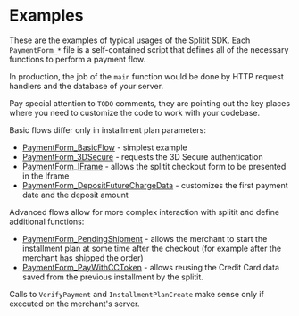 # Examples

These are the examples of typical usages of the Splitit SDK. Each `PaymentForm_*` file is a self-contained script that defines all of the necessary functions to perform a payment flow.

In production, the job of the `main` function would be done by HTTP request handlers and the database of your server.

Pay special attention to `TODO` comments, they are pointing out the key places where you need to customize the code to work with your codebase.

Basic flows differ only in installment plan parameters:
* [PaymentForm_BasicFlow](PaymentForm_BasicFlow.ts) - simplest example
* [PaymentForm_3DSecure](PaymentForm_3DSecure.ts) - requests the 3D Secure authentication
* [PaymentForm_IFrame](PaymentForm_IFrame.ts) - allows the splitit checkout form to be presented in the Iframe
* [PaymentForm_DepositFutureChargeData](PaymentForm_DepositFutureChargeData.ts) - customizes the first payment date and the deposit amount

Advanced flows allow for more complex interaction with splitit and define additional functions:
* [PaymentForm_PendingShipment](PaymentForm_PendingShipment.ts) - allows the merchant to start the installment plan at some time after the checkout (for example after the merchant has shipped the order)
* [PaymentForm_PayWithCCToken](PaymentForm_PayWithCCToken.ts) - allows reusing the Credit Card data saved from the previous installment by the splitit.

Calls to `VerifyPayment` and `InstallmentPlanCreate` make sense only if executed on the merchant's server.
